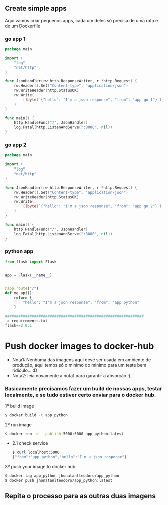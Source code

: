 ## Create simple apps

Aqui vamos criar pequenos apps, cada um deles só precisa de uma rota e de um Dockerfile

### go app 1
```go
package main

import (
	"log"
	"net/http"
)

func JsonHandler(rw http.ResponseWriter, r *http.Request) {
	rw.Header().Set("Content-type", "application/json")
	rw.WriteHeader(http.StatusOK)
	rw.Write(
		[]byte(`{"hello": "I'm a json response", "from": "app go 1"}`),
	)
}

func main() {
	http.HandleFunc("/", JsonHandler)
	log.Fatal(http.ListenAndServe(":8080", nil))
}
```
### go app 2
```go
package main

import (
	"log"
	"net/http"
)

func JsonHandler(rw http.ResponseWriter, r *http.Request) {
	rw.Header().Set("Content-type", "application/json")
	rw.WriteHeader(http.StatusOK)
	rw.Write(
		[]byte(`{"hello": "I'm a json response", "from": "app go 2"}`),
	)
}

func main() {
	http.HandleFunc("/", JsonHandler)
	log.Fatal(http.ListenAndServe(":8080", nil))
}
```

### python app
```python
from flask import Flask


app = Flask(__name__)


@app.route("/")
def me_api():
    return {
        "hello": "I'm a json response", "from": "app python"
    }

##############################################################
-> requirements.txt
flask==2.0.1
```


# Push docker images to docker-hub

* Nota1: Nenhuma das imagens aqui deve ser usada em ambiente de produção, aqui temos só o minimo do minimo para um teste bem ridiculo... :D
* Nota2: leia novamente a nota1 para garantir a absorção :)


### Basicamente precisamos fazer um build de nossas apps, testar localmente, e se tudo estiver certo enviar para o docker hub.

1º build image
```bash
$ docker build -t app_python .
```

2º run image
```bash
$ docker run -d --publish 5000:5000 app_python:latest
```
- 2.1 check service
    ```bash
    $ curl localhost:5000
    {"from":"app python","hello":"I'm a json response"}
    ```

3º push your image to docker hub
```bash
$ docker tag app_python jhonatanlteodoro/app_python
$ docker push jhonatanlteodoro/app_python:latest
```
## Repita o processo para as outras duas imagens
